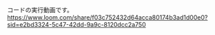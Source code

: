 コードの実行動画です。　　
https://www.loom.com/share/f03c752432d64acca80174b3ad1d00e0?sid=e2bd3324-5c47-42dd-9a9c-8120dcc2a750
